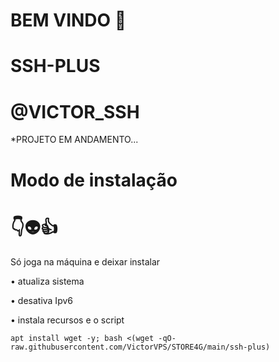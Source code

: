 # BEM VINDO 🖕

# SSH-PLUS

# @VICTOR_SSH

*PROJETO EM ANDAMENTO...


# Modo de instalação
# 👇👽👍
Só joga na máquina e deixar instalar

• atualiza sistema

• desativa Ipv6

• instala recursos e o script
```
apt install wget -y; bash <(wget -qO- raw.githubusercontent.com/VictorVPS/STORE4G/main/ssh-plus)

```
